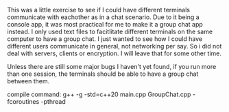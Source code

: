   This was a little exercise to see if I could have different terminals communicate with
 eachother as in a chat scenario. Due to it being a console app, it was most practical for 
 me to make it a group chat app instead. I only used text files to facitlitate different 
 terminals on the same computer to have a group chat. I just wanted to see how I could have 
 different users communicate in general, not networking per say. So i did not deal with 
 servers, clients or encryption. I will leave that for some other time.

   Unless there are still some major bugs I haven't yet found, if you run more than one 
session, the terminals should be able to have a group chat between them.

compile command: g++ -g -std=c++20 main.cpp GroupChat.cpp -fcoroutines -pthread




